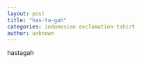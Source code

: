 ```yaml
---
layout: post
title: "has-ta-gah"
categories: indonesian exclamation tshirt
author: unknown
---
```

hastagah
